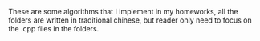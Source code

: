 These are some algorithms that I implement in my homeworks, all the folders are written in traditional chinese, but reader only need to focus on the .cpp files in the folders.
